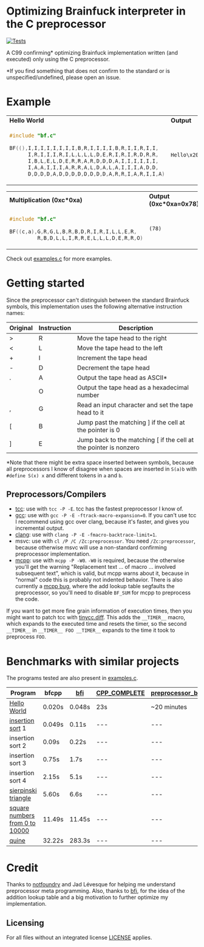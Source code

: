# Optimizing Brainfuck interpreter in the C preprocessor


[![Tests](https://github.com/camel-cdr/bfcpp/workflows/Tests/badge.svg)](https://github.com/camel-cdr/bfcpp/actions?workflow=Tests)

A C99 confirming\* optimizing Brainfuck implementation written (and executed) only using the C preprocessor.

\*If you find something that does not confirm to the standard or is unspecified/undefined, please open an issue.

# Example

<table><tr><td><b>Hello World</b></td><td><b>Output</b></td></tr><tr><td>

```c
#include "bf.c"

BF((),I,I,I,I,I,I,I,I,B,R,I,I,I,I,B,R,I,I,R,I,I,
      I,R,I,I,I,R,I,L,L,L,L,D,E,R,I,R,I,R,D,R,R,
      I,B,L,E,L,D,E,R,R,A,R,D,D,D,A,I,I,I,I,I,I,
      I,A,A,I,I,I,A,R,R,A,L,D,A,L,A,I,I,I,A,D,D,
      D,D,D,D,A,D,D,D,D,D,D,D,D,A,R,R,I,A,R,I,I,A)
```

</td><td>

```
Hello\x20World!\n
```

</td></tr></table>


<table><tr><td><b>Multiplication (0xc*0xa)</b></td><td><b>Output (0xc*0xa=0x78)</b></td></tr><tr><td>

```c
#include "bf.c"

BF((c,a),G,R,G,L,B,R,B,D,R,I,R,I,L,L,E,R,
         R,B,D,L,L,I,R,R,E,L,L,L,D,E,R,R,O)
```

</td><td>

```
(78)
```

</td></tr></table>

Check out [examples.c](examples.c) for more examples.

# Getting started

Since the preprocessor can't distinguish between the standard Brainfuck symbols, this implementation uses the following alternative instruction names:

| Original | Instruction | Description                                                       |
| ---      | ---         | ---                                                               |
| >        | R           | Move the tape head to the right                                   |
| <        | L           | Move the tape head to the left                                    |
| +        | I           | Increment the tape head                                           |
| -        | D           | Decrement the tape head                                           |
| .        | A           | Output the tape head as ASCII\*                                   |
|          | O           | Output the tape head as a hexadecimal number                      |
| ,        | G           | Read an input character and set the tape head to it               |
| [        | B           | Jump past the matching ] if the cell at the pointer is 0          |
| ]        | E           | Jump back to the matching [ if the cell at the pointer is nonzero |

\*Note that there might be extra space inserted between symbols, because all preprocessors I know of disagree when spaces are inserted in `S(a)b` with `#define S(x) x` and different tokens in `a` and `b`.

## Preprocessors/Compilers

* [tcc](https://repo.or.cz/w/tinycc.git): use with `tcc -P -E`. tcc has the fastest preprocessor I know of.
* [gcc](https://gcc.gnu.org/): use with `gcc -P -E -ftrack-macro-expansion=0`. If you can't use tcc I recommend using gcc over clang, because it's faster, and gives you incremental output.
* [clang](https://clang.llvm.org/): use with `clang -P -E -fmacro-backtrace-limit=1`.
* msvc: use with `cl /P /C /Zc:preprocessor`. You need `/Zc:preprocessor`, because otherwise msvc will use a non-standard confirming preprocessor implementation.
* [mcpp](https://sourceforge.net/p/mcpp/): use with `mcpp -P -W0`. `-W0` is required, because the otherwise you'll get the warning "Replacement text ... of macro ... involved subsequent text", which is valid, but mcpp warns about it, because in "normal" code this is probably not indented behavior. There is also currently a [mcpp bug](https://sourceforge.net/p/mcpp/bugs/14/), where the add lookup table segfaults the preprocessor, so you'll need to disable `BF_SUM` for mcpp to preprocess the code.


If you want to get more fine grain information of execution times, then you might want to patch tcc with [tinycc.diff](tinycc.diff).
This adds the `__TIMER__` macro, which expands to the executed time and resets the timer, so the second `__TIMER__` in `__TIMER__ FOO __TIMER__` expands to the time it took to preprocess `FOO`.


# Benchmarks with similar projects

The programs tested are also present in [examples.c](examples.c).


| Program                                                          | bfcpp  | [bfi](http://www.kotha.net/bfi//) | [CPP_COMPLETE](https://github.com/orangeduck/CPP_COMPLETE) | [preprocessor_brainfuck](https://github.com/Ferdi265/preprocessor_brainfuck) |
| ---                                                              | ---    | ---                               | ---                                                        | ---                                                                          |
| [Hello World](https://esolangs.org/wiki/Brainfuck)               | 0.020s | 0.048s                            | 23s                                                        | ~20 minutes                                                                  |
| [insertion sort](http://brainfuck.org/isort.b) 1                 | 0.049s | 0.11s                             | ---                                                        | ---                                                                          |
| insertion sort 2                                                 | 0.09s  | 0.22s                             | ---                                                        | ---                                                                          |
| insertion sort 3                                                 | 0.75s  | 1.7s                              | ---                                                        | ---                                                                          |
| insertion sort 4                                                 | 2.15s   | 5.1s                              | ---                                                        | ---                                                                          |
| [sierpinski triangle](http://brainfuck.org/sierpinski.b)         | 5.60s   | 6.6s                              | ---                                                        | ---                                                                          |
| [square numbers from 0 to 10000](http://brainfuck.org/squares.b) | 11.49s | 11.45s                            | ---                                                        | ---                                                                          |
| [quine](http://brainfuck.org/392quine.b)                         | 32.22s  | 283.3s                            | ---                                                        | ---                                                                          |



# Credit
Thanks to [notfoundry](https://github.com/notfoundry) and Jad Lévesque for helping me understand preprocessor meta programming.
Also, thanks to [bfi](http://www.kotha.net/bfi//), for the idea of the addition lookup table and a big motivation to further optimize my implementation.


## Licensing
For all files without an integrated license [LICENSE](LICENSE) applies.


